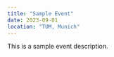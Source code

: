 ```yaml
---
title: "Sample Event"
date: 2023-09-01
location: "TUM, Munich"
---
```


This is a sample event description.
